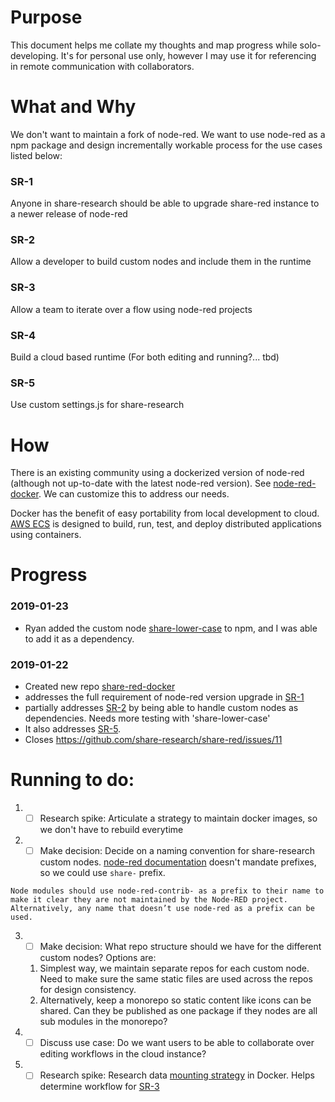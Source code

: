 # Purpose
This document helps me collate my thoughts and map progress while solo-developing. It's for personal use only, however I may use it for referencing in remote communication with collaborators.

# What and Why

We don't want to maintain a fork of node-red. We want to use node-red as a npm package and design incrementally workable process for the use cases listed below:
### SR-1
Anyone in share-research should be able to upgrade share-red instance to a newer release of node-red
### SR-2
Allow a developer to build custom nodes and include them in the runtime
### SR-3
Allow a team to iterate over a flow using node-red projects
### SR-4
Build a cloud based runtime (For both editing and running?... tbd)
### SR-5
Use custom settings.js for share-research

# How
There is an existing community using a dockerized version of node-red (although not up-to-date with the latest node-red version). See [node-red-docker](https://hub.docker.com/r/nodered/node-red-docker/).
We can customize this to address our needs.

Docker has the benefit of easy portability from local development to cloud. [AWS ECS](https://docs.aws.amazon.com/AmazonECS/latest/developerguide/docker-basics.html) is designed to build, run, test, and deploy distributed applications using containers.


# Progress

### 2019-01-23
* Ryan added the custom node [share-lower-case](https://www.npmjs.com/package/share-lower-case) to npm, and I was able to add it as a dependency.

### 2019-01-22
* Created new repo [share-red-docker](https://github.com/h-parekh/share-red-docker)
* addresses the full requirement of node-red version upgrade in [SR-1](#sr-1)
* partially addresses [SR-2](#sr-2) by being able to handle custom nodes as dependencies. Needs more testing with 'share-lower-case'
* It also addresses [SR-5](#sr-5).
* Closes https://github.com/share-research/share-red/issues/11

# Running to do:
  1. - [ ] Research spike: Articulate a strategy to maintain docker images, so we don't have to rebuild everytime
  2. - [ ] Make decision: Decide on a naming convention for share-research custom nodes. [node-red documentation](https://nodered.org/docs/creating-nodes/packaging) doesn't mandate prefixes, so we could use `share-` prefix.
  ```
Node modules should use node-red-contrib- as a prefix to their name to make it clear they are not maintained by the Node-RED project. Alternatively, any name that doesn’t use node-red as a prefix can be used.
  ```
  3. - [ ] Make decision: What repo structure should we have for the different custom nodes? Options are:
      1. Simplest way, we maintain separate repos for each custom node. Need to make sure the same static files are used across the repos for design consistency.
      2. Alternatively, keep a monorepo so static content like icons can be shared. Can they be published as one package if they nodes are all sub modules in the monorepo?
  4. - [ ] Discuss use case: Do we want users to be able to collaborate over editing workflows in the cloud instance?
  5. - [ ] Research spike: Research data [mounting strategy](https://docs.docker.com/storage/) in Docker. Helps determine workflow for [SR-3](#sr-3)
